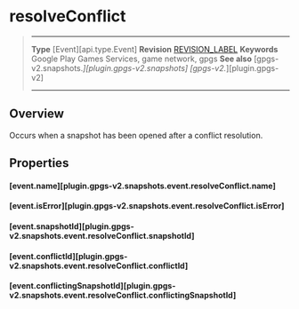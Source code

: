 # resolveConflict

> --------------------- ------------------------------------------------------------------------------------------
> __Type__              [Event][api.type.Event]
> __Revision__          [REVISION_LABEL](REVISION_URL)
> __Keywords__          Google Play Games Services, game network, gpgs
> __See also__          [gpgs-v2.snapshots.*][plugin.gpgs-v2.snapshots]
>                       [gpgs-v2.*][plugin.gpgs-v2]
> --------------------- ------------------------------------------------------------------------------------------

## Overview

Occurs when a snapshot has been opened after a conflict resolution.

## Properties

#### [event.name][plugin.gpgs-v2.snapshots.event.resolveConflict.name]

#### [event.isError][plugin.gpgs-v2.snapshots.event.resolveConflict.isError]

#### [event.snapshotId][plugin.gpgs-v2.snapshots.event.resolveConflict.snapshotId]

#### [event.conflictId][plugin.gpgs-v2.snapshots.event.resolveConflict.conflictId]

#### [event.conflictingSnapshotId][plugin.gpgs-v2.snapshots.event.resolveConflict.conflictingSnapshotId]